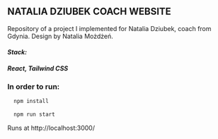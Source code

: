 ## NATALIA DZIUBEK COACH WEBSITE

Repository of a project I implemented for Natalia Dziubek, coach from Gdynia. Design by Natalia Możdżeń.

#### *Stack:*
#### *React, Tailwind CSS*

### **In order to run:**

```javascript
  npm install
  
  npm run start
  ```
  
  Runs at http://localhost:3000/

